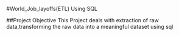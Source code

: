 #World_Job_layoffs(ETL) Using SQL

##Project Objective
This Project deals  with extraction of raw data,transforming  the raw data into a meaningful dataset using sql

